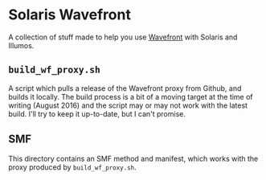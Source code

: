 # Solaris Wavefront

A collection of stuff made to help you use
[Wavefront](http://wavefront.com) with Solaris and Illumos.

## `build_wf_proxy.sh`

A script which pulls a release of the Wavefront proxy from Github,
and builds it locally. The build process is a bit of a moving target
at the time of writing (August 2016) and the script may or may not
work with the latest build. I'll try to keep it up-to-date, but I
can't promise.

## SMF

This directory contains an SMF method and manifest, which works with
the proxy produced by `build_wf_proxy.sh`.
